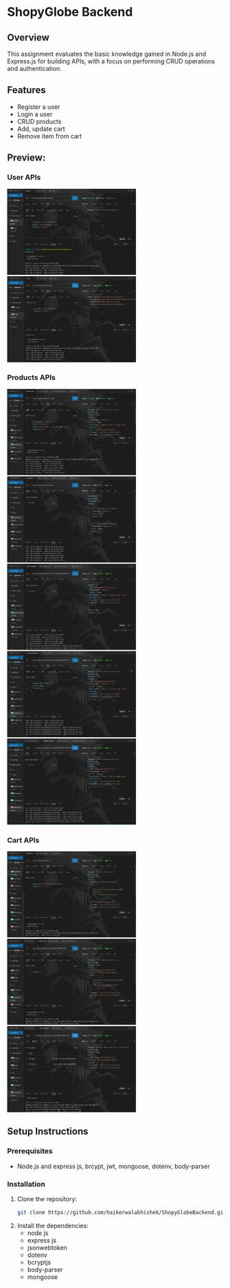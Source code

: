 # ShopyGlobe Backend

## Overview
This assignment evaluates the basic knowledge gained in Node.js and Express.js for building APIs, with a focus on performing CRUD operations and authentication.

## Features
- Register a user
- Login a user
- CRUD products
- Add, update cart
- Remove item from cart

## Preview:
### User APIs
<img src="https://raw.githubusercontent.com/haikerwalabhishek/ShopyGlobeBackend/refs/heads/main/screenshots/user/01register.png" height=200px width=300px>&nbsp;&nbsp;&nbsp;&nbsp;
<img src="https://raw.githubusercontent.com/haikerwalabhishek/ShopyGlobeBackend/refs/heads/main/screenshots/user/02login.png" height=200px width=300px>&nbsp;&nbsp;&nbsp;&nbsp;
### Products APIs
<img src="https://raw.githubusercontent.com/haikerwalabhishek/ShopyGlobeBackend/refs/heads/main/screenshots/product/01addProduct.png" height=200px width=300px>&nbsp;&nbsp;&nbsp;&nbsp;
<img src="https://raw.githubusercontent.com/haikerwalabhishek/ShopyGlobeBackend/refs/heads/main/screenshots/product/02getProducts.png" height=200px width=300px>&nbsp;&nbsp;&nbsp;&nbsp;
<img src="https://raw.githubusercontent.com/haikerwalabhishek/ShopyGlobeBackend/refs/heads/main/screenshots/product/03getProductById.png" height=200px width=300px>&nbsp;&nbsp;&nbsp;&nbsp;
<img src="https://raw.githubusercontent.com/haikerwalabhishek/ShopyGlobeBackend/refs/heads/main/screenshots/product/04updateProduct.png" height=200px width=300px>&nbsp;&nbsp;&nbsp;&nbsp;
<img src="https://raw.githubusercontent.com/haikerwalabhishek/ShopyGlobeBackend/refs/heads/main/screenshots/product/deleteProduct.png" height=200px width=300px>&nbsp;&nbsp;&nbsp;&nbsp;
### Cart APIs
<img src="https://raw.githubusercontent.com/haikerwalabhishek/ShopyGlobeBackend/refs/heads/main/screenshots/cart/01addToCart.png" height=200px width=300px>&nbsp;&nbsp;&nbsp;&nbsp;
<img src="https://raw.githubusercontent.com/haikerwalabhishek/ShopyGlobeBackend/refs/heads/main/screenshots/cart/02updateCart.png" height=200px width=300px>&nbsp;&nbsp;&nbsp;&nbsp;
<img src="https://raw.githubusercontent.com/haikerwalabhishek/ShopyGlobeBackend/refs/heads/main/screenshots/cart/03removeItemFromCart.png" height=200px width=300px>&nbsp;&nbsp;&nbsp;&nbsp;



## Setup Instructions

### Prerequisites
- Node.js and express js, brcypt, jwt, mongoose, dotenv, body-parser

### Installation
1. Clone the repository:
   ```bash
   git clone https://github.com/haikerwalabhishek/ShopyGlobeBackend.git
   
2. Install the dependencies:
   - node js
   - express js
   - jsonwebtoken
   - dotenv
   - bcryptjs
   - body-parser
   - mongoose

